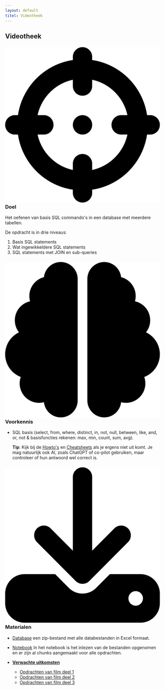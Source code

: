 ```yaml
---
layout: default
titel: Videotheek
---
```


## Videotheek

### <span><img class="inline-h2-icon" src="../assets/svg/crosshairs.svg" /> Doel</span>

Het oefenen van basis SQL commando's in een database met meerdere tabellen.

De opdracht is in drie niveaus:

1. Basis SQL statements
2. Wat ingewikkeldere SQL statements
3. SQL statements met JOIN en sub-queries

### <span><img class="inline-h2-icon" src="../assets/svg/brain.svg" /> Voorkennis</span>

- SQL basis (select, from, where, distinct, in, not, null, between, like, and, or, not & basisfuncties rekenen: max, min, count, sum, avg).

  **Tip**: Kijk bij de [Howto's](../howto.md) en [Cheatsheets](../cheeatsheets.md) als je ergens niet uit komt. Je mag natuurlijk ook AI, zoals ChatGPT of co-pilot gebruiken, maar controleer of hun antwoord wel correct is.

### <span><img class="inline-h2-icon" src="../assets/svg/download.svg" /> Materialen</span>

- [Database](../dataset/Film.zip) een zip-bestand met alle databestanden in Excel formaat.
- [Notebook](../notebook/videotheek.Rmd) In het notebook is het inlezen van de bestanden opgenomen en er zijn al chunks aangemaakt voor alle opdrachten.

- <ins>**Verwachte uitkomsten**</ins>
  - [Opdrachten van film deel 1](../werkboek/Films-1.pdf)
  - [Opdrachten van film deel 2](../werkboek/Films-2.pdf)
  - [Opdrachten van film deel 3](../werkboek/Films-3.pdf)

